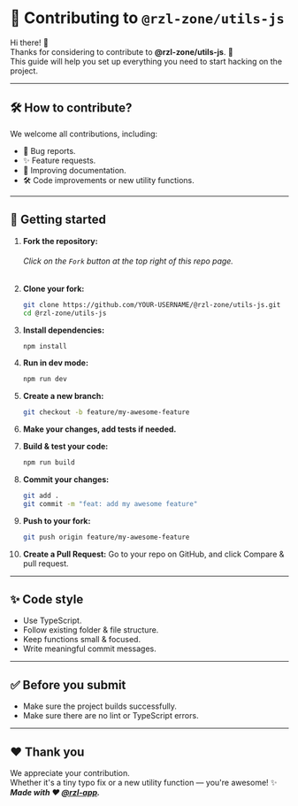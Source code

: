 # 🙌 Contributing to **`@rzl-zone/utils-js`**

Hi there! 🎉  
Thanks for considering to contribute to **@rzl-zone/utils-js**. 🚀  
This guide will help you set up everything you need to start hacking on the project.

---

## 🛠 How to contribute?

We welcome all contributions, including:

- 🐛 Bug reports.
- ✨ Feature requests.
- 📝 Improving documentation.
- 🛠 Code improvements or new utility functions.

---

## 🚀 Getting started

1.  **Fork the repository:**

    ###### Click on the `Fork` button at the top right of this repo page.

2.  **Clone your fork:**

    ```bash
    git clone https://github.com/YOUR-USERNAME/@rzl-zone/utils-js.git
    cd @rzl-zone/utils-js
    ```

3.  **Install dependencies:**
    ```bash
    npm install
    ```
4.  **Run in dev mode:**
    ```bash
    npm run dev
    ```
5.  **Create a new branch:**
    ```bash
    git checkout -b feature/my-awesome-feature
    ```
6.  **Make your changes, add tests if needed.**
7.  **Build & test your code:**

    ```bash
    npm run build
    ```

8.  **Commit your changes:**

    ```bash
    git add .
    git commit -m "feat: add my awesome feature"
    ```

9.  **Push to your fork:**

    ```bash
    git push origin feature/my-awesome-feature
    ```

10. **Create a Pull Request:**
    Go to your repo on GitHub, and click Compare & pull request.

---

## ✨ Code style

- Use TypeScript.
- Follow existing folder & file structure.
- Keep functions small & focused.
- Write meaningful commit messages.

---

## ✅ Before you submit

- Make sure the project builds successfully.
- Make sure there are no lint or TypeScript errors.

---

## ❤️ Thank you

We appreciate your contribution.  
Whether it's a tiny typo fix or a new utility function — you're awesome! ✨  
***Made with ❤️ **[@rzl-app](https://github.com/rzl-app).*****
